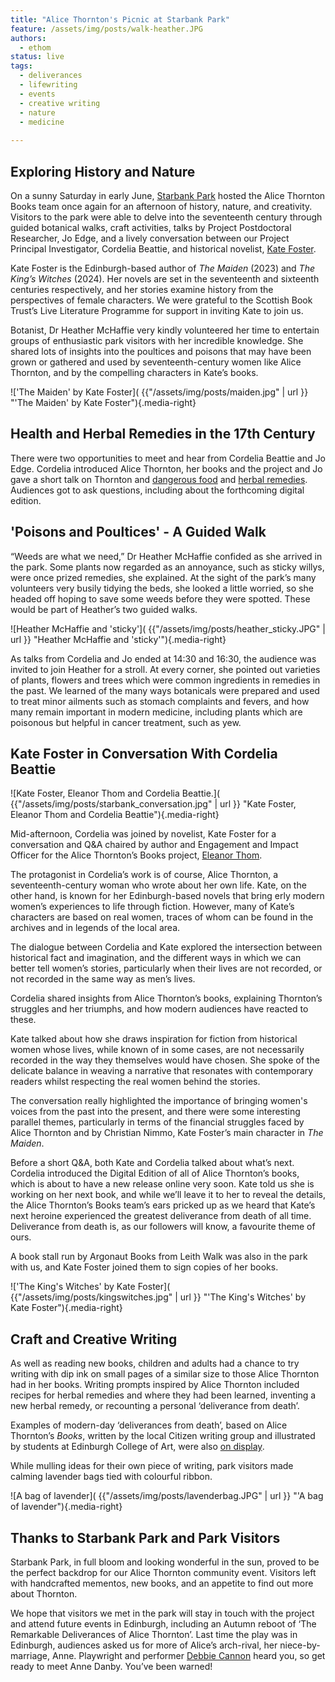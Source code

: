 ```yaml
---
title: "Alice Thornton's Picnic at Starbank Park"
feature: /assets/img/posts/walk-heather.JPG
authors:
  - ethom
status: live
tags:
  - deliverances
  - lifewriting
  - events
  - creative writing
  - nature
  - medicine
  
---
```



## Exploring History and Nature

On a sunny Saturday in early June, [Starbank Park](https://friendsofstarbankpark.org/) hosted the Alice Thornton Books team once again for an afternoon of history, nature, and creativity. Visitors to the park were able to delve into the seventeenth century through guided botanical walks, craft activities, talks by Project Postdoctoral Researcher, Jo Edge, and a lively conversation between our Project Principal Investigator, Cordelia Beattie, and historical novelist, [Kate Foster](https://www.panmacmillan.com/authors/kate-foster/43803).

Kate Foster is the Edinburgh-based author of *The Maiden* (2023) and *The King’s Witches* (2024). Her novels are set in the seventeenth and sixteenth centuries respectively, and her stories examine history from the perspectives of female characters. We were grateful to the Scottish Book Trust’s Live Literature Programme for support in inviting Kate to join us.

Botanist, Dr Heather McHaffie very kindly volunteered her time to entertain groups of enthusiastic park visitors with her incredible knowledge. She shared lots of insights into the poultices and poisons that may have been grown or gathered and used by seventeenth-century women like Alice Thornton, and by the compelling characters in Kate’s books. 

!['The Maiden' by Kate Foster]( {{"/assets/img/posts/maiden.jpg" | url }} "'The Maiden' by Kate Foster"){.media-right}



## Health and Herbal Remedies in the 17th Century

There were two opportunities to meet and hear from Cordelia Beattie and Jo Edge. Cordelia introduced Alice Thornton, her books and the project and Jo gave a short talk on Thornton and [dangerous food](https://www.historyworkshop.org.uk/food/forbidden-fruit/) and [herbal remedies](https://thornton.kdl.kcl.ac.uk/posts/tags/medicine/). Audiences got to ask questions, including about the forthcoming digital edition. 


## 'Poisons and Poultices' - A Guided Walk

“Weeds are what we need,” Dr Heather McHaffie confided as she arrived in the park. Some plants now regarded as an annoyance, such as sticky willys, were once prized remedies, she explained. At the sight of the park’s many volunteers very busily tidying the beds, she looked a little worried, so she headed off hoping to save some weeds before they were spotted. These would be part of Heather’s two guided walks. 

![Heather McHaffie and 'sticky']( {{"/assets/img/posts/heather_sticky.JPG" | url }} "Heather McHaffie and 'sticky'"){.media-right}

As talks from Cordelia and Jo ended at 14:30 and 16:30, the audience was invited to join Heather for a stroll. At every corner, she pointed out varieties of plants, flowers and trees which were common ingredients in remedies in the past. We learned of the many ways botanicals were prepared and used to treat minor ailments such as stomach complaints and fevers, and how many remain important in modern medicine, including plants which are poisonous but helpful in cancer treatment, such as yew.


## Kate Foster in Conversation With Cordelia Beattie

![Kate Foster, Eleanor Thom and Cordelia Beattie.]( {{"/assets/img/posts/starbank_conversation.jpg" | url }} "Kate Foster, Eleanor Thom and Cordelia Beattie"){.media-right}

Mid-afternoon, Cordelia was joined by novelist, Kate Foster for a conversation and Q&A chaired by author and Engagement and Impact Officer for the Alice Thornton’s Books project, [Eleanor Thom](www.eleanorthom.com). 

The protagonist in Cordelia’s work is of course, Alice Thornton, a seventeenth-century woman who wrote about her own life.  Kate, on the other hand, is known for her Edinburgh-based novels that bring erly modern women’s experiences to life through fiction. However, many of Kate’s characters are based on real women, traces of whom can be found in the archives and in legends of the local area.

The dialogue between Cordelia and Kate explored the intersection between historical fact and imagination, and the different ways in which we can better tell women’s stories, particularly when their lives are not recorded, or not recorded in the same way as men’s lives. 

Cordelia shared insights from Alice Thornton’s books, explaining Thornton’s struggles and her triumphs, and how modern audiences have reacted to these.

Kate talked about how she draws inspiration for fiction from historical women whose lives, while known of in some cases, are not necessarily recorded in the way they themselves would have chosen. She spoke of the delicate balance in weaving a narrative that resonates with contemporary readers whilst respecting the real women behind the stories. 

The conversation really highlighted the importance of bringing women's voices from the past into the present, and there were some interesting parallel themes, particularly in terms of the financial struggles faced by Alice Thornton and by Christian Nimmo, Kate Foster’s main character in *The Maiden*. 

Before a short Q&A, both Kate and Cordelia talked about what’s next. Cordelia introduced the Digital Edition of all of Alice Thornton’s books, which is about to have a new release online very soon. Kate told us she is working on her next book, and while we’ll leave it to her to reveal the details, the Alice Thornton’s Books team’s ears pricked up as we heard that Kate’s next heroine experienced the greatest deliverance from death of all time. Deliverance from death is, as our followers will know, a favourite theme of ours. 

A book stall run by Argonaut Books from Leith Walk was also in the park with us, and Kate Foster joined them to sign copies of her books. 

!['The King's Witches' by Kate Foster]( {{"/assets/img/posts/kingswitches.jpg" | url }} "'The King's Witches' by Kate Foster"){.media-right}

  

## Craft and Creative Writing

As well as reading new books, children and adults had a chance to try writing with dip ink on small pages of a similar size to those Alice Thornton had in her books. Writing prompts inspired by Alice Thornton included recipes for herbal remedies and where they had been learned, inventing a new herbal remedy, or recounting a personal ‘deliverance from death’.

Examples of modern-day ‘deliverances from death’, based on Alice Thornton’s *Books*, written by the local Citizen writing group and illustrated by students at Edinburgh College of Art, were also [on display](https://ontheroad.edbookfest.co.uk/blog/citizen-writers-x-edinburgh-college-of-art-deliverances-from-death/). 

While mulling ideas for their own piece of writing, park visitors made calming lavender bags tied with colourful ribbon. 

![A bag of lavender]( {{"/assets/img/posts/lavenderbag.JPG" | url }} "'A bag of lavender"){.media-right}

## Thanks to Starbank Park and Park Visitors

Starbank Park, in full bloom and looking wonderful in the sun, proved to be the perfect backdrop for our Alice Thornton community event. Visitors left with handcrafted mementos, new books, and an appetite to find out more about Thornton. 

We hope that visitors we met in the park will stay in touch with the project and attend future events in Edinburgh, including an Autumn reboot of ‘The Remarkable Deliverances of Alice Thornton’. Last time the play was in Edinburgh, audiences asked us for more of Alice’s arch-rival, her niece-by-marriage, Anne. Playwright and performer [Debbie Cannon](https://debbiecannon.org/) heard you, so get ready to meet Anne Danby. You’ve been warned!


 